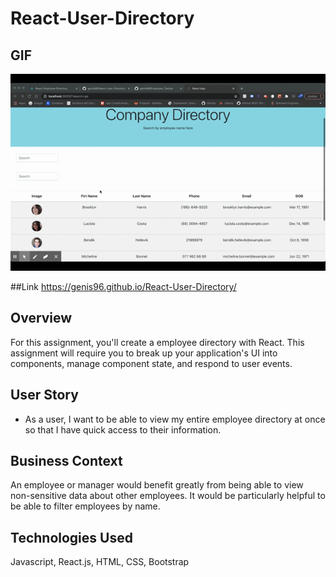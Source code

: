 # React-User-Directory

## GIF
![Gif](md.gif)


##Link
https://genis96.github.io/React-User-Directory/

## Overview

For this assignment, you'll create a employee directory with React. This assignment will require you to break up your application's UI into components, manage component state, and respond to user events.

## User Story

* As a user, I want to be able to view my entire employee directory at once so that I have quick access to their information.

## Business Context

An employee or manager would benefit greatly from being able to view non-sensitive data about other employees. It would be particularly helpful to be able to filter employees by name.

## Technologies Used

Javascript,
React.js,
HTML,
CSS,
Bootstrap


